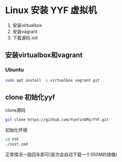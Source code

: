 Linux 安装 YYF 虚拟机
=========================

1. 安装virtualbox
2. 安装vagrant
3. 下载源码 init



## 安装virtualbox和vagrant

### Ubuntu
```bash
sudo apt install -y virtualbox vagrant git
```

##  clone 初始化yyf
clone源码

```bash
git clone https://github.com/YunYinORG/YYF.git
```

初始化环境
```bash
cd YYF 
./init.cmd
```

正常情况一路回车即可(首次会自动下载一个350M的镜像)

